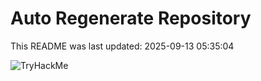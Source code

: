 # Auto Regenerate Repository

This README was last updated: 2025-09-13 05:35:04

 ![TryHackMe](https://tryhackme.com/badge/533634)